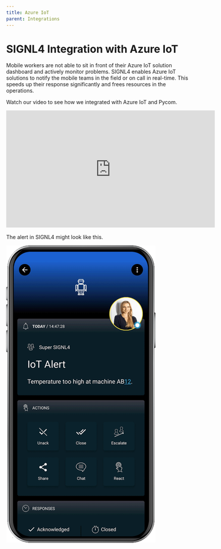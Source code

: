 ```yaml
---
title: Azure IoT
parent: Integrations
---
```


# SIGNL4 Integration with Azure IoT

Mobile workers are not able to sit in front of their Azure IoT solution dashboard and actively monitor problems. SIGNL4 enables Azure IoT solutions to notify the mobile teams in the field or on call in real-time. This speeds up their response significantly and frees resources in the operations.

Watch our video to see how we integrated with Azure IoT and Pycom.

<iframe title="Azure IoT and Pycom" src="https://player.vimeo.com/video/278524512?h=f483682ae7&amp;dnt=1&amp;app_id=122963" width="560" height="315" frameborder="0" allow="autoplay; fullscreen; picture-in-picture" allowfullscreen></iframe>

The alert in SIGNL4 might look like this.

![SIGNL4 Alert](signl4-iot.png)
